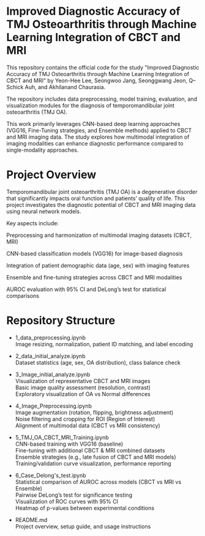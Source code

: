 # Improved Diagnostic Accuracy of TMJ Osteoarthritis through Machine Learning Integration of CBCT and MRI
This repository contains the official code for the study
"Improved Diagnostic Accuracy of TMJ Osteoarthritis through Machine Learning Integration of CBCT and MRI"
by Yeon-Hee Lee, Seongwoo Jang, Seonggwang Jeon, Q–Schick Auh, and Akhilanand Chaurasia.

The repository includes data preprocessing, model training, evaluation, and visualization modules for the diagnosis of temporomandibular joint osteoarthritis (TMJ OA).

This work primarily leverages CNN-based deep learning approaches (VGG16, Fine-Tuning strategies, and Ensemble methods) applied to CBCT and MRI imaging data. The study explores how multimodal integration of imaging modalities can enhance diagnostic performance compared to single-modality approaches.

# Project Overview

Temporomandibular joint osteoarthritis (TMJ OA) is a degenerative disorder that significantly impacts oral function and patients’ quality of life.
This project investigates the diagnostic potential of CBCT and MRI imaging data using neural network models.

Key aspects include:

Preprocessing and harmonization of multimodal imaging datasets (CBCT, MRI)

CNN-based classification models (VGG16) for image-based diagnosis

Integration of patient demographic data (age, sex) with imaging features

Ensemble and fine-tuning strategies across CBCT and MRI modalities

AUROC evaluation with 95% CI and DeLong’s test for statistical comparisons

# Repository Structure

- 1_data_preprocessing.ipynb  
    Image resizing, normalization, patient ID matching, and label encoding  

- 2_data_initial_analyze.ipynb  
    Dataset statistics (age, sex, OA distribution), class balance check  

- 3_Image_initial_analyze.ipynb  
    Visualization of representative CBCT and MRI images  
    Basic image quality assessment (resolution, contrast)  
    Exploratory visualization of OA vs Normal differences  

- 4_Image_Preprocessing.ipynb  
    Image augmentation (rotation, flipping, brightness adjustment)  
    Noise filtering and cropping for ROI (Region of Interest)  
    Alignment of multimodal data (CBCT vs MRI consistency)  

- 5_TMJ_OA_CBCT_MRI_Training.ipynb  
    CNN-based training with VGG16 (baseline)  
    Fine-tuning with additional CBCT & MRI combined datasets  
    Ensemble strategies (e.g., late fusion of CBCT and MRI models)  
    Training/validation curve visualization, performance reporting  

- 6_Case_Delong's_test.ipynb  
    Statistical comparison of AUROC across models (CBCT vs MRI vs Ensemble)  
    Pairwise DeLong’s test for significance testing  
    Visualization of ROC curves with 95% CI  
    Heatmap of p-values between experimental conditions  

- README.md  
    Project overview, setup guide, and usage instructions
